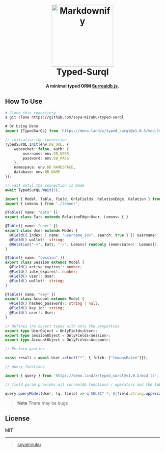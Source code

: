 
<h1 align="center">
  <br>
  <a href="http://www.amitmerchant.com/electron-markdownify"><img src="https://files.oaiusercontent.com/file-ah2IDI9pk0d569w4lAoQnx1m?se=2023-11-22T23%3A25%3A23Z&sp=r&sv=2021-08-06&sr=b&rscc=max-age%3D31536000%2C%20immutable&rscd=attachment%3B%20filename%3D9db88ec6-bcbf-4909-9177-fbd366fbafe8.webp&sig=o4yKfiSdCx2oPY%2BRAPmzr5M0a5ZI7bbaxyS8WgJiRKE%3D" alt="Markdownify" width="200"></a>
  <br>
  Typed-Surql
  <br>
</h1>

<h4 align="center">A minimal typed ORM <a href="https://github.com/surrealdb/surrealdb.js" target="_blank">Surrealdb.js</a>.</h4>


## How To Use

```bash
# Clone this repository
$ git clone https://github.com/soya-miruku/typed-surql
```

```ts
# Or Using Deno
import {TypedSurQL} from 'https://deno.land/x/typed_surql@v1.0.5/mod.ts'

// initialise the connection
TypedSurQL.Init(env.DB_URL, {
	websocket: false, auth: {
		username: env.DB_USER,
		password: env.DB_PASS
	},
	namespace: env.DB_NAMESPACE,
	database: env.DB_NAME
});

// wait until the connection is made
await TypedSurQL.Wait(5);

import { Model, Table, Field, OnlyFields, RelationEdge, Relation } from 'https://deno.land/x/typed_surql@v1.0.5/mod.ts';
import { Lemons } from "./lemons";

@Table({ name: "eats" })
export class Eats extends RelationEdge<User, Lemons> { }

@Table({ name: "user" })
export class User extends Model {
  @Field({ index: { name: "username_idx", search: true } }) username!: string;
  @Field() wallet!: string;
  @Relation("->", Eats, "->", Lemons) readonly lemonsEaten!: Lemons[];
}

@Table({ name: "session" })
export class Session extends Model {
  @Field() active_expires!: number;
  @Field() idle_expires!: number;
  @Field() user!: User;
  @Field() wallet!: string;
}

@Table({ name: "key" })
export class Account extends Model {
  @Field() hashed_password?: string | null;
  @Field() key_id!: string;
  @Field() user!: User;
}

// Defines the object types with only the properties
export type UserObject = OnlyFields<User>;
export type SessionObject = OnlyFields<Session>;
export type AccountObject = OnlyFields<Account>;

// Perform queries

const result = await User.select("*", { fetch: ["lemonsEaten"]});

// query functions

import { query } from 'https://deno.land/x/typed_surql@v1.0.5/mod.ts';

// field param provides all surrealdb functions / operators and the table name as well allowing you to select the model properties:

query.queryModel(User, (q, field) => q`SELECT *, ${field.string.uppercase(field("username")).as("cap_username")} FROM ${field.table} WHERE ${field("id")} = ....`)
```

> **Note**
> There may be bugs

## License

MIT

---

> [soyamiruku](https://github.com/soya-miruku) &nbsp;